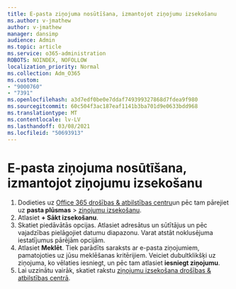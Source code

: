 ```yaml
---
title: E-pasta ziņojuma nosūtīšana, izmantojot ziņojumu izsekošanu
ms.author: v-jmathew
author: v-jmathew
manager: dansimp
audience: Admin
ms.topic: article
ms.service: o365-administration
ROBOTS: NOINDEX, NOFOLLOW
localization_priority: Normal
ms.collection: Adm_O365
ms.custom:
- "9000760"
- "7391"
ms.openlocfilehash: a3d7edf0be0e7ddaf749399327868d7fdea9f980
ms.sourcegitcommit: 60c504f3ac187eaf1141b3ba701d9e0633bdd968
ms.translationtype: MT
ms.contentlocale: lv-LV
ms.lasthandoff: 03/08/2021
ms.locfileid: "50693913"
---
```

# <a name="submit-an-email-message-using-message-trace"></a>E-pasta ziņojuma nosūtīšana, izmantojot ziņojumu izsekošanu

1. Dodieties uz [Office 365 drošības & atbilstības centru](https://go.microsoft.com/fwlink/p/?linkid=2077143)un pēc tam pārejiet uz **pasta plūsmas**  >  [ziņojumu izsekošanu](https://go.microsoft.com/fwlink/?linkid=2101048).
2. Atlasiet **+ Sākt izsekošanu**.
3. Skatiet piedāvātās opcijas. Atlasiet adresātus un sūtītājus un pēc vajadzības pielāgojiet datumu diapazonu. Varat atstāt noklusējuma iestatījumus pārējām opcijām.
4. Atlasiet **Meklēt**. Tiek parādīts saraksts ar e-pasta ziņojumiem, pamatojoties uz jūsu meklēšanas kritērijiem. Veiciet dubultklikšķi uz ziņojuma, ko vēlaties iesniegt, un pēc tam atlasiet **iesniegt ziņojumu**.
5. Lai uzzinātu vairāk, skatiet rakstu [ziņojumu izsekošana drošības & atbilstības centrā](https://go.microsoft.com/fwlink/?linkid=2101557).
